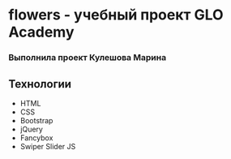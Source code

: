 # flowers - учебный проект GLO Academy
### Выполнила проект Кулешова Марина

## Технологии
- HTML
- CSS
- Bootstrap
- jQuery
- Fancybox
- Swiper Slider JS
